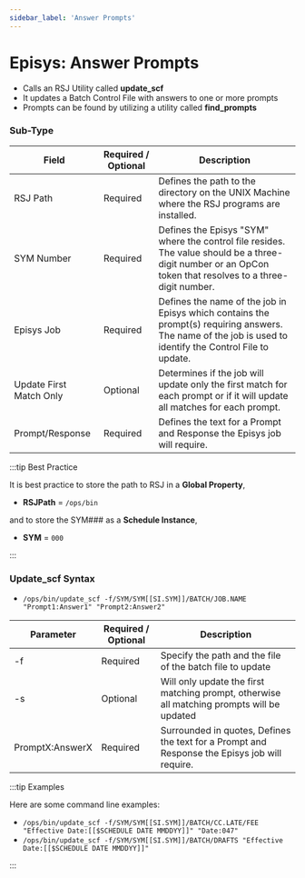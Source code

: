 ```yaml
---
sidebar_label: 'Answer Prompts'
---
```


# Episys: Answer Prompts

* Calls an RSJ Utility called **update_scf**
* It updates a Batch Control File with answers to one or more prompts
* Prompts can be found by utilizing a utility called **find_prompts**

### Sub-Type

<!--
![ ](../static/imgbasic/AnswerPrompts.png)
-->

| Field | Required / Optional | Description |
| --- | --- | --- |
| RSJ Path | Required | Defines the path to the directory on the UNIX Machine where the RSJ programs are installed. |
| SYM Number | Required | Defines the Episys "SYM" where the control file resides. The value should be a three-digit number or an OpCon token that resolves to a three-digit number. |
| Episys Job | Required | Defines the name of the job in Episys which contains the prompt(s) requiring answers. The name of the job is used to identify the Control File to update. |
| Update First Match Only  | Optional | Determines if the job will update only the first match for each prompt or if it will update all matches for each prompt. |
| Prompt/Response | Required | Defines the text for a Prompt and Response the Episys job will require. |

:::tip Best Practice

It is best practice to store the path to RSJ in a **Global Property**, 

* **RSJPath** = ```/ops/bin```

and to store the SYM### as a **Schedule Instance**,

* **SYM** = ```000```

:::

### Update_scf Syntax

* ```/ops/bin/update_scf -f/SYM/SYM[[SI.SYM]]/BATCH/JOB.NAME "Prompt1:Answer1" "Prompt2:Answer2"```

| Parameter |	Required / Optional | Description |
| --- | --- | --- |
| -f | Required | Specify the path and the file of the batch file to update |
| -s | Optional | Will only update the first matching prompt, otherwise all matching prompts will be updated |
| PromptX:AnswerX | Required | Surrounded in quotes, Defines the text for a Prompt and Response the Episys job will require. |

:::tip Examples

Here are some command line examples:

* ```/ops/bin/update_scf -f/SYM/SYM[[SI.SYM]]/BATCH/CC.LATE/FEE "Effective Date:[[$SCHEDULE DATE MMDDYY]]" "Date:047"```
* ```/ops/bin/update_scf -f/SYM/SYM[[SI.SYM]]/BATCH/DRAFTS "Effective Date:[[$SCHEDULE DATE MMDDYY]]"```

:::